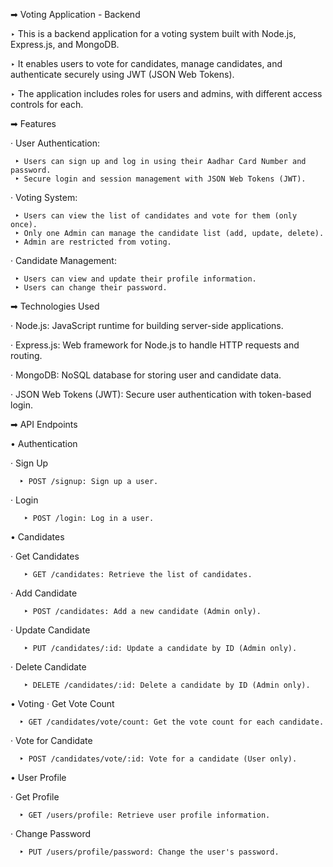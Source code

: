 
➡ Voting Application - Backend

‣ This is a backend application for a voting system built with Node.js, Express.js, and MongoDB.

‣ It enables users to vote for candidates, manage candidates, and authenticate securely using JWT (JSON Web Tokens). 

‣ The application includes roles for users and admins, with different access controls for each.

➡ Features


· User Authentication:

     ‣ Users can sign up and log in using their Aadhar Card Number and password.
     ‣ Secure login and session management with JSON Web Tokens (JWT).
     
· Voting System:

     ‣ Users can view the list of candidates and vote for them (only once).
     ‣ Only one Admin can manage the candidate list (add, update, delete).
     ‣ Admin are restricted from voting.
     
· Candidate Management:

     ‣ Users can view and update their profile information.
     ‣ Users can change their password.
    
➡ Technologies Used

· Node.js: JavaScript runtime for building server-side applications.

· Express.js: Web framework for Node.js to handle HTTP requests and routing.

· MongoDB: NoSQL database for storing user and candidate data.

· JSON Web Tokens (JWT): Secure user authentication with token-based login.

➡ API Endpoints

 • Authentication
 
   · Sign Up
   
      ‣ POST /signup: Sign up a user.
      
   · Login
   
       ‣ POST /login: Log in a user.
       
 • Candidates
 
   · Get Candidates
   
       ‣ GET /candidates: Retrieve the list of candidates.
       
   · Add Candidate
   
       ‣ POST /candidates: Add a new candidate (Admin only).
       
   · Update Candidate
   
       ‣ PUT /candidates/:id: Update a candidate by ID (Admin only).
       
   · Delete Candidate
   
       ‣ DELETE /candidates/:id: Delete a candidate by ID (Admin only).
       
• Voting
   · Get Vote Count
   
      ‣ GET /candidates/vote/count: Get the vote count for each candidate.
      
   · Vote for Candidate
   
      ‣ POST /candidates/vote/:id: Vote for a candidate (User only).
      
• User Profile

   · Get Profile
   
      ‣ GET /users/profile: Retrieve user profile information.
      
   · Change Password
   
      ‣ PUT /users/profile/password: Change the user's password.
